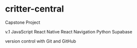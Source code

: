 # critter-central
Capstone Project

v.1
JavaScript
React Native
React Navigation
Python 
Supabase

version control with Git and GitHub

